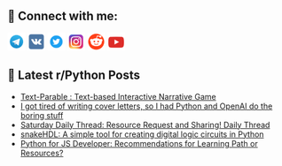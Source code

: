 ## 🔎 Connect with me:
[<img src="https://github.com/bullbesh/bullbesh/blob/main/images/Telegram.png" width="32" height="32" />](https://t.me/bullbesh)
[<img src="https://github.com/bullbesh/bullbesh/blob/main/images/VK.png" width="32" height="32" />](https://vk.com/bullbesh)
[<img src="https://github.com/bullbesh/bullbesh/blob/main/images/Twitter.png" width="32" height="32" />](https://twitter.com/bullbesh1)
[<img src="https://github.com/bullbesh/bullbesh/blob/main/images/Instagram.png" width="32" height="32" />](https://www.instagram.com/bullbesh)
[<img src="https://github.com/bullbesh/bullbesh/blob/main/images/Reddit.png" width="32" height="32" />](https://www.reddit.com/user/bullbesh)
[<img src="https://github.com/bullbesh/bullbesh/blob/main/images/YouTube.png" width="32" height="32" />](https://www.youtube.com/channel/UCtfjRs6uzgq5mfm8S06WTcg)

## 📕 Latest r/Python Posts
<!-- BLOG-POST-LIST:START -->
- [Text-Parable : Text-based Interactive Narrative Game](https://www.reddit.com/r/Python/comments/1j0uvre/textparable_textbased_interactive_narrative_game/)
- [I got tired of writing cover letters, so I had Python and OpenAI do the boring stuff](https://www.reddit.com/r/Python/comments/1j0nbfd/i_got_tired_of_writing_cover_letters_so_i_had/)
- [Saturday Daily Thread: Resource Request and Sharing! Daily Thread](https://www.reddit.com/r/Python/comments/1j0m7aq/saturday_daily_thread_resource_request_and/)
- [snakeHDL: A simple tool for creating digital logic circuits in Python](https://www.reddit.com/r/Python/comments/1j0geal/snakehdl_a_simple_tool_for_creating_digital_logic/)
- [Python for JS Developer: Recommendations for Learning Path or Resources?](https://www.reddit.com/r/Python/comments/1j0b0tl/python_for_js_developer_recommendations_for/)
<!-- BLOG-POST-LIST:END -->
